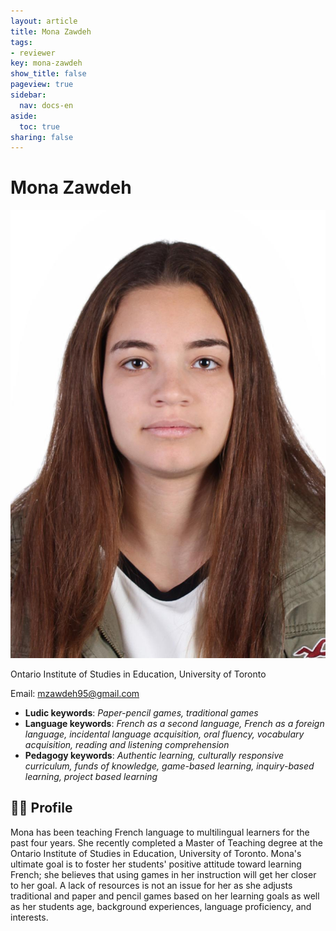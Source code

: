 ```yaml
---
layout: article
title: Mona Zawdeh
tags:
- reviewer
key: mona-zawdeh
show_title: false
pageview: true
sidebar:
  nav: docs-en
aside:
  toc: true
sharing: false
---
```


# Mona Zawdeh

<div class="card">
  <div class="card__image">
    <img class="image" src="/assets/images/mona-zawdeh.jpeg"/>
    <div class="overlay overlay--bottom">
      <p>Ontario Institute of Studies in Education, University of Toronto</p>
    </div>
  </div>
</div>

Email: [mzawdeh95@gmail.com](mailto:mzawdeh95@gmail.com)

- **Ludic keywords**: *Paper-pencil games, traditional games*
- **Language keywords**: *French as a second language, French as a foreign language, incidental language acquisition, oral fluency, vocabulary acquisition, reading and listening comprehension*
- **Pedagogy keywords**: *Authentic learning, culturally responsive curriculum, funds of knowledge, game-based learning, inquiry-based learning, project based learning*

<!--more-->

## 👨‍🏫 Profile

Mona has been teaching French language to multilingual learners for the past four years. She recently completed a Master of Teaching degree at the Ontario Institute of Studies in Education, University of Toronto. Mona's ultimate goal is to foster her students' positive attitude toward learning French; she believes that using games in her instruction will get her closer to her goal. A lack of resources is not an issue for her as she adjusts traditional and paper and pencil games based on her learning goals as well as her students age, background experiences, language proficiency, and interests. 
